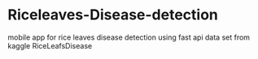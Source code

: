 # Riceleaves-Disease-detection
mobile app for rice leaves disease detection using fast api
data set from kaggle RiceLeafsDisease
